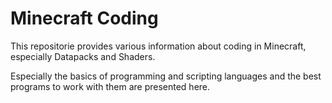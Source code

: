 # Minecraft Coding

This repositorie provides various information about coding in Minecraft, especially Datapacks and Shaders.

Especially the basics of programming and scripting languages and the best programs to work with them are presented here.
